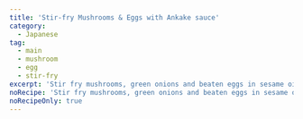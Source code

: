 ```yaml
---
title: 'Stir-fry Mushrooms & Eggs with Ankake sauce'
category:
  - Japanese
tag:
  - main
  - mushroom
  - egg
  - stir-fry
excerpt: 'Stir fry mushrooms, green onions and beaten eggs in sesame oil. Pour Ankake sauce over with green onions made by combining ½ cup chicken stock, 1 tbsp soy sauce, 1 tsp rice vinegar, ½ tbsp sugar, ½ tsp spicy chili bean paste, ½ tbsp cornstarch and whisk together, then simmered till thickened.'
noRecipe: 'Stir fry mushrooms, green onions and beaten eggs in sesame oil. Pour Ankake sauce over with green onions made by combining ½ cup chicken stock, 1 tbsp soy sauce, 1 tsp rice vinegar, ½ tbsp sugar, ½ tsp spicy chili bean paste, ½ tbsp cornstarch and whisk together, then simmered till thickened.'
noRecipeOnly: true
---
```

